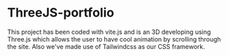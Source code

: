 
# ThreeJS-portfolio
This project has been coded with vite.js and is an 3D developing using Three.js which allows the user to have cool animation by scrolling through the site. Also we've made use of Tailwindcss as our CSS framework.

